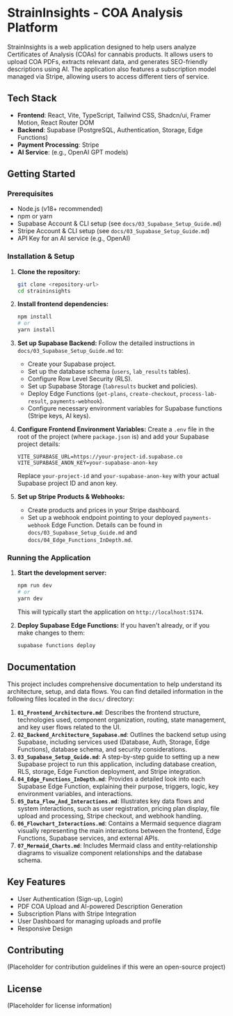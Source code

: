 # StrainInsights - COA Analysis Platform

StrainInsights is a web application designed to help users analyze Certificates of Analysis (COAs) for cannabis products. It allows users to upload COA PDFs, extracts relevant data, and generates SEO-friendly descriptions using AI.
The application also features a subscription model managed via Stripe, allowing users to access different tiers of service.

## Tech Stack

-   **Frontend**: React, Vite, TypeScript, Tailwind CSS, Shadcn/ui, Framer Motion, React Router DOM
-   **Backend**: Supabase (PostgreSQL, Authentication, Storage, Edge Functions)
-   **Payment Processing**: Stripe
-   **AI Service**: (e.g., OpenAI GPT models)

## Getting Started

### Prerequisites

-   Node.js (v18+ recommended)
-   npm or yarn
-   Supabase Account & CLI setup (see `docs/03_Supabase_Setup_Guide.md`)
-   Stripe Account & CLI setup (see `docs/03_Supabase_Setup_Guide.md`)
-   API Key for an AI service (e.g., OpenAI)

### Installation & Setup

1.  **Clone the repository:**
    ```bash
    git clone <repository-url>
    cd straininsights
    ```

2.  **Install frontend dependencies:**
    ```bash
    npm install
    # or
    yarn install
    ```

3.  **Set up Supabase Backend:**
    Follow the detailed instructions in `docs/03_Supabase_Setup_Guide.md` to:
    *   Create your Supabase project.
    *   Set up the database schema (`users`, `lab_results` tables).
    *   Configure Row Level Security (RLS).
    *   Set up Supabase Storage (`labresults` bucket and policies).
    *   Deploy Edge Functions (`get-plans`, `create-checkout`, `process-lab-result`, `payments-webhook`).
    *   Configure necessary environment variables for Supabase functions (Stripe keys, AI keys).

4.  **Configure Frontend Environment Variables:**
    Create a `.env` file in the root of the project (where `package.json` is) and add your Supabase project details:
    ```env
    VITE_SUPABASE_URL=https://your-project-id.supabase.co
    VITE_SUPABASE_ANON_KEY=your-supabase-anon-key
    ```
    Replace `your-project-id` and `your-supabase-anon-key` with your actual Supabase project ID and anon key.

5.  **Set up Stripe Products & Webhooks:**
    *   Create products and prices in your Stripe dashboard.
    *   Set up a webhook endpoint pointing to your deployed `payments-webhook` Edge Function. Details can be found in `docs/03_Supabase_Setup_Guide.md` and `docs/04_Edge_Functions_InDepth.md`.

### Running the Application

1.  **Start the development server:**
    ```bash
    npm run dev
    # or
    yarn dev
    ```
    This will typically start the application on `http://localhost:5174`.

2.  **Deploy Supabase Edge Functions:**
    If you haven't already, or if you make changes to them:
    ```bash
    supabase functions deploy
    ```

## Documentation

This project includes comprehensive documentation to help understand its architecture, setup, and data flows. You can find detailed information in the following files located in the `docs/` directory:

1.  **`01_Frontend_Architecture.md`**: Describes the frontend structure, technologies used, component organization, routing, state management, and key user flows related to the UI.
2.  **`02_Backend_Architecture_Supabase.md`**: Outlines the backend setup using Supabase, including services used (Database, Auth, Storage, Edge Functions), database schema, and security considerations.
3.  **`03_Supabase_Setup_Guide.md`**: A step-by-step guide to setting up a new Supabase project to run this application, including database creation, RLS, storage, Edge Function deployment, and Stripe integration.
4.  **`04_Edge_Functions_InDepth.md`**: Provides a detailed look into each Supabase Edge Function, explaining their purpose, triggers, logic, key environment variables, and interactions.
5.  **`05_Data_Flow_And_Interactions.md`**: Illustrates key data flows and system interactions, such as user registration, pricing plan display, file upload and processing, Stripe checkout, and webhook handling.
6.  **`06_Flowchart_Interactions.md`**: Contains a Mermaid sequence diagram visually representing the main interactions between the frontend, Edge Functions, Supabase services, and external APIs.
7.  **`07_Mermaid_Charts.md`**: Includes Mermaid class and entity-relationship diagrams to visualize component relationships and the database schema.

## Key Features

-   User Authentication (Sign-up, Login)
-   PDF COA Upload and AI-powered Description Generation
-   Subscription Plans with Stripe Integration
-   User Dashboard for managing uploads and profile
-   Responsive Design

## Contributing

(Placeholder for contribution guidelines if this were an open-source project)

## License

(Placeholder for license information)
